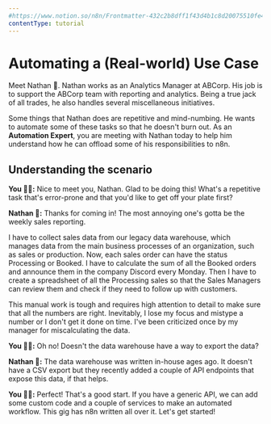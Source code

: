 ```yaml
---
#https://www.notion.so/n8n/Frontmatter-432c2b8dff1f43d4b1c8d20075510fe4
contentType: tutorial
---
```


<!-- vale off -->
# Automating a (Real-world) Use Case

Meet Nathan 🙋. Nathan works as an Analytics Manager at ABCorp. His job is to support the ABCorp team with reporting and analytics. Being a true jack of all trades, he also handles several miscellaneous initiatives.

Some things that Nathan does are repetitive and mind-numbing. He wants to automate some of these tasks so that he doesn't burn out. As an **Automation Expert**, you are meeting with Nathan today to help him understand how he can offload some of his responsibilities to n8n.

## Understanding the scenario

**You 👩‍🔧:** Nice to meet you, Nathan. Glad to be doing this! What's a repetitive task that's error-prone and that you'd like to get off your plate first?

**Nathan 🙋:** Thanks for coming in! The most annoying one's gotta be the weekly sales reporting.

I have to collect sales data from our legacy data warehouse, which manages data from the main business processes of an organization, such as sales or production. Now, each sales order can have the status Processing or Booked. I have to calculate the sum of all the Booked orders and announce them in the company Discord every Monday. Then I have to create a spreadsheet of all the Processing sales so that the Sales Managers can review them and check if they need to follow up with customers.

This manual work is tough and requires high attention to detail to make sure that all the numbers are right. Inevitably, I lose my focus and mistype a number or I don't get it done on time. I've been criticized once by my manager for miscalculating the data.

**You 👩‍🔧:** Oh no! Doesn't the data warehouse have a way to export the data?

**Nathan 🙋:** The data warehouse was written in-house ages ago. It doesn't have a CSV export but they recently added a couple of API endpoints that expose this data, if that helps.

**You 👩‍🔧:** Perfect! That's a good start. If you have a generic API, we can add some custom code and a couple of services to make an automated workflow. This gig has n8n written all over it. Let's get started!
